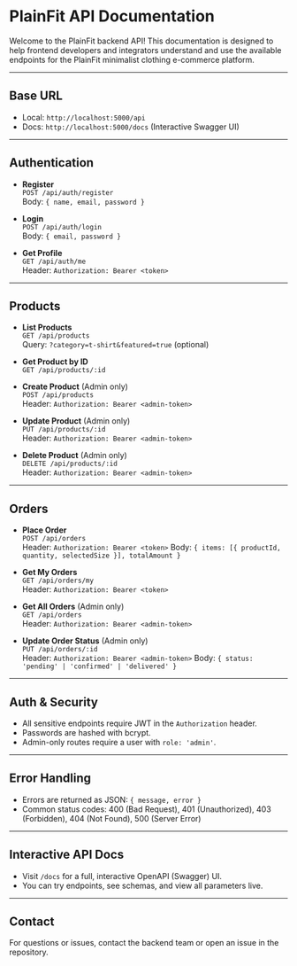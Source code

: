 # PlainFit API Documentation

Welcome to the PlainFit backend API! This documentation is designed to help frontend developers and integrators understand and use the available endpoints for the PlainFit minimalist clothing e-commerce platform.

---

## Base URL

- Local: `http://localhost:5000/api`
- Docs: `http://localhost:5000/docs` (Interactive Swagger UI)

---

## Authentication

- **Register**  
  `POST /api/auth/register`  
  Body: `{ name, email, password }`

- **Login**  
  `POST /api/auth/login`  
  Body: `{ email, password }`

- **Get Profile**  
  `GET /api/auth/me`  
  Header: `Authorization: Bearer <token>`

---

## Products

- **List Products**  
  `GET /api/products`  
  Query: `?category=t-shirt&featured=true` (optional)

- **Get Product by ID**  
  `GET /api/products/:id`

- **Create Product** (Admin only)  
  `POST /api/products`  
  Header: `Authorization: Bearer <admin-token>`

- **Update Product** (Admin only)  
  `PUT /api/products/:id`  
  Header: `Authorization: Bearer <admin-token>`

- **Delete Product** (Admin only)  
  `DELETE /api/products/:id`  
  Header: `Authorization: Bearer <admin-token>`

---

## Orders

- **Place Order**  
  `POST /api/orders`  
  Header: `Authorization: Bearer <token>`
  Body: `{ items: [{ productId, quantity, selectedSize }], totalAmount }`

- **Get My Orders**  
  `GET /api/orders/my`  
  Header: `Authorization: Bearer <token>`

- **Get All Orders** (Admin only)  
  `GET /api/orders`  
  Header: `Authorization: Bearer <admin-token>`

- **Update Order Status** (Admin only)  
  `PUT /api/orders/:id`  
  Header: `Authorization: Bearer <admin-token>`
  Body: `{ status: 'pending' | 'confirmed' | 'delivered' }`

---

## Auth & Security

- All sensitive endpoints require JWT in the `Authorization` header.
- Passwords are hashed with bcrypt.
- Admin-only routes require a user with `role: 'admin'`.

---

## Error Handling

- Errors are returned as JSON: `{ message, error }`
- Common status codes: 400 (Bad Request), 401 (Unauthorized), 403 (Forbidden), 404 (Not Found), 500 (Server Error)

---

## Interactive API Docs

- Visit `/docs` for a full, interactive OpenAPI (Swagger) UI.
- You can try endpoints, see schemas, and view all parameters live.

---

## Contact

For questions or issues, contact the backend team or open an issue in the repository.
